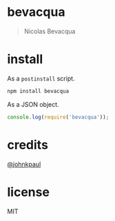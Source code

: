 # bevacqua

> Nicolas Bevacqua
# install

As a `postinstall` script.

```bash
npm install bevacqua
```

As a JSON object.

```js
console.log(require('bevacqua'));
```

# credits

[@johnkpaul](https://github.com/johnkpaul/johnkpaul)

# license

MIT
